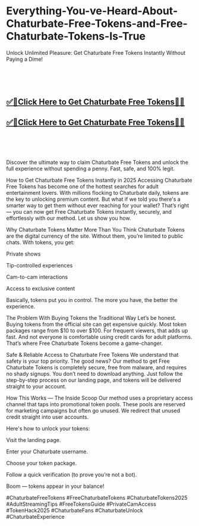 # Everything-You-ve-Heard-About-Chaturbate-Free-Tokens-and-Free-Chaturbate-Tokens-Is-True

Unlock Unlimited Pleasure: Get Chaturbate Free Tokens Instantly Without Paying a Dime!

<br><br><br>
<b><h2><a href="https://searchoptima.org/free-chaturbate-tokens/">✅🎯Click Here to Get Chaturbate Free Tokens🎯✅</a>

</h2></b>

<b><h2><a href="https://searchoptima.org/free-chaturbate-tokens/">✅🎯Click Here to Get Chaturbate Free Tokens🎯✅</a>

</h2></b> <br><br><br>


Discover the ultimate way to claim Chaturbate Free Tokens and unlock the full experience without spending a penny. Fast, safe, and 100% legit.

How to Get Chaturbate Free Tokens Instantly in 2025
Accessing Chaturbate Free Tokens has become one of the hottest searches for adult entertainment lovers. With millions flocking to Chaturbate daily, tokens are the key to unlocking premium content. But what if we told you there's a smarter way to get them without ever reaching for your wallet? That’s right — you can now get Free Chaturbate Tokens instantly, securely, and effortlessly with our method. Let us show you how.



Why Chaturbate Tokens Matter More Than You Think
Chaturbate Tokens are the digital currency of the site. Without them, you’re limited to public chats. With tokens, you get:

Private shows

Tip-controlled experiences

Cam-to-cam interactions

Access to exclusive content

Basically, tokens put you in control. The more you have, the better the experience.

The Problem With Buying Tokens the Traditional Way
Let’s be honest. Buying tokens from the official site can get expensive quickly. Most token packages range from $10 to over $100. For frequent viewers, that adds up fast. And not everyone is comfortable using credit cards for adult platforms. That’s where Free Chaturbate Tokens become a game-changer.

 Safe & Reliable Access to Chaturbate Free Tokens
We understand that safety is your top priority. The good news? Our method to get Free Chaturbate Tokens is completely secure, free from malware, and requires no shady signups. You don’t need to download anything. Just follow the step-by-step process on our landing page, and tokens will be delivered straight to your account.


How This Works — The Inside Scoop
Our method uses a proprietary access channel that taps into promotional token pools. These pools are reserved for marketing campaigns but often go unused. We redirect that unused credit straight into user accounts.

Here's how to unlock your tokens:

Visit the landing page.

Enter your Chaturbate username.

Choose your token package.

Follow a quick verification (to prove you’re not a bot).

Boom — tokens appear in your balance!



#ChaturbateFreeTokens #FreeChaturbateTokens #ChaturbateTokens2025 #AdultStreamingTips #FreeTokensGuide #PrivateCamAccess #TokenHack2025 #ChaturbateFans #ChaturbateUnlock #ChaturbateExperience


